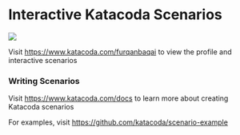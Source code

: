 # Interactive Katacoda Scenarios

[![](http://shields.katacoda.com/katacoda/furqanbaqai/count.svg)](https://www.katacoda.com/furqanbaqai "Get your profile on Katacoda.com")

Visit https://www.katacoda.com/furqanbaqai to view the profile and interactive scenarios

### Writing Scenarios
Visit https://www.katacoda.com/docs to learn more about creating Katacoda scenarios

For examples, visit https://github.com/katacoda/scenario-example
